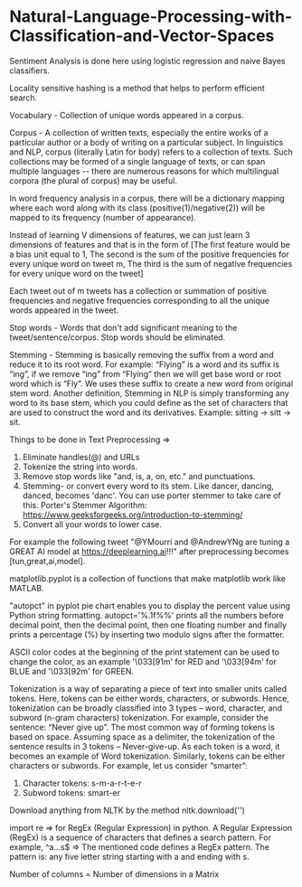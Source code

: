 # Natural-Language-Processing-with-Classification-and-Vector-Spaces
Sentiment Analysis is done here using logistic regression and naive Bayes classifiers.

Locality sensitive hashing is a method that helps to perform efficient search.

Vocabulary - Collection of unique words appeared in a corpus.

Corpus - A collection of written texts, especially the entire works of a particular author or a body of writing on a particular subject. In linguistics and NLP, corpus (literally Latin for body) refers to a collection of texts. Such collections may be formed of a single language of texts, or can span multiple languages -- there are numerous reasons for which multilingual corpora (the plural of corpus) may be useful.

In word frequency analysis in a corpus, there will be a dictionary mapping where each word along with its class (positive(1)/negative(2)) will be mapped to its frequency (number of appearance).

Instead of learning V dimensions of features, we can just learn 3 dimensions of features and that is in the form of [The first feature would be a bias unit equal to 1, The second is the sum of the positive frequencies for every unique word on tweet m, The third is the sum of negative frequencies for every unique word on the tweet]

Each tweet out of m tweets has a collection or summation of positive frequencies and negative frequencies corresponding to all the unique words appeared in the tweet.

Stop words - Words that don't add significant meaning to the tweet/sentence/corpus. Stop words should be eliminated.

Stemming - Stemming is basically removing the suffix from a word and reduce it to its root word. For example: “Flying” is a word and its suffix is “ing”, if we remove “ing” from “Flying” then we will get base word or root word which is “Fly”. We uses these suffix to create a new word from original stem word. Another definition, Stemming in NLP is simply transforming any word to its base stem, which you could define as the set of characters that are used to construct the word and its derivatives. Example: sitting -> sitt -> sit.

Things to be done in Text Preprocessing =>
1. Eliminate handles(@) and URLs
2. Tokenize the string into words. 
3. Remove stop words like "and, is, a, on, etc." and punctuations.
4. Stemming- or convert every word to its stem. Like dancer, dancing, danced, becomes 'danc'. You can use porter stemmer to take care of this. Porter's Stemmer Algorithm: https://www.geeksforgeeks.org/introduction-to-stemming/ 
5. Convert all your words to lower case. 

For example the following tweet "@YMourri and @AndrewYNg are tuning a GREAT AI model at https://deeplearning.ai!!!" after preprocessing becomes [tun,great,ai,model]. 

matplotlib.pyplot is a collection of functions that make matplotlib work like MATLAB.

"autopct" in pyplot pie chart enables you to display the percent value using Python string formatting. autopct='%.1f%%' prints all the numbers before decimal point, then the decimal point, then one floating number and finally prints a percentage (%) by inserting two modulo signs after the formatter.

ASCII color codes at the beginning of the print statement can be used to change the color, as an example '\033[91m' for RED and '\033[94m' for BLUE and '\033[92m' for GREEN.

Tokenization is a way of separating a piece of text into smaller units called tokens. Here, tokens can be either words, characters, or subwords. Hence, tokenization can be broadly classified into 3 types – word, character, and subword (n-gram characters) tokenization. For example, consider the sentence: “Never give up”. The most common way of forming tokens is based on space. Assuming space as a delimiter, the tokenization of the sentence results in 3 tokens – Never-give-up. As each token is a word, it becomes an example of Word tokenization. Similarly, tokens can be either characters or subwords. For example, let us consider “smarter”:
1. Character tokens: s-m-a-r-t-e-r
2. Subword tokens: smart-er

Download anything from NLTK by the method nltk.download('')

import re => for RegEx (Regular Expression) in python. A Regular Expression (RegEx) is a sequence of characters that defines a search pattern. For example, ^a...s$ => The mentioned code defines a RegEx pattern. The pattern is: any five letter string starting with a and ending with s.

Number of columns = Number of dimensions in a Matrix





















